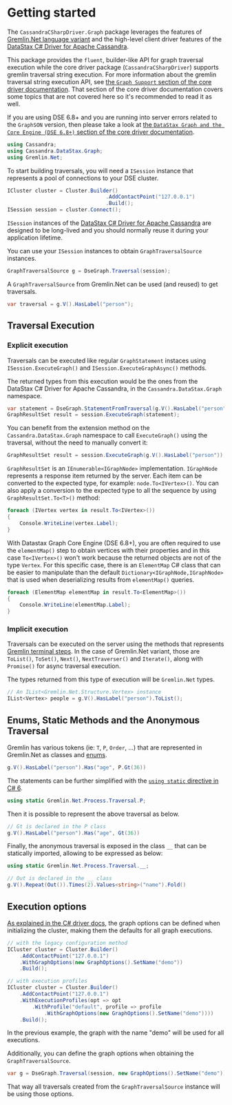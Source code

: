 # Getting started

The `CassandraCSharpDriver.Graph` package leverages the features of [Gremlin.Net language variant][glv] and the high-level client driver features of the [DataStax C# Driver for Apache Cassandra][driver].

This package provides the `fluent`, builder-like API for graph traversal execution while the core driver package (`CassandraCSharpDriver`) supports gremlin traversal string execution. For more information about the gremlin traversal string execution API, see [the `Graph Support` section of the core driver documentation][graph-support]. That section of the core driver documentation covers some topics that are not covered here so it's recommended to read it as well.

If you are using DSE 6.8+ and you are running into server errors related to the `GraphSON` version, then please take a look at [the `DataStax Graph and the Core Engine (DSE 6.8+)` section of the core driver documentation][core-engine].

```c#
using Cassandra;
using Cassandra.DataStax.Graph;
using Gremlin.Net;
```

To start building traversals, you will need a `ISession` instance that represents a pool of connections to your DSE cluster.

```c#
ICluster cluster = Cluster.Builder()
                                .AddContactPoint("127.0.0.1")
                                .Build();
ISession session = cluster.Connect();
```

`ISession` instances of the [DataStax C# Driver for Apache Cassandra][driver] are designed to be long-lived and you should normally reuse it during your application lifetime.

You can use your `ISession` instances to obtain `GraphTraversalSource` instances.

```c#
GraphTraversalSource g = DseGraph.Traversal(session);
```

A `GraphTraversalSource` from Gremlin.Net can be used (and reused) to get traversals.

```c#
var traversal = g.V().HasLabel("person");
```

## Traversal Execution

### Explicit execution

Traversals can be executed like regular `GraphStatement` instaces using `ISession.ExecuteGraph()` and
`ISession.ExecuteGraphAsync()` methods.

The returned types from this execution would be the ones from the DataStax C# Driver for Apache Cassandra, in the `Cassandra.DataStax.Graph` namespace.

```c#
var statement = DseGraph.StatementFromTraversal(g.V().HasLabel("person"));
GraphResultSet result = session.ExecuteGraph(statement);
```

You can benefit from the extension method on the `Cassandra.DataStax.Graph` namespace to call `ExecuteGraph()` using the traversal, without the need to manually convert it:

```c#
GraphResultSet result = session.ExecuteGraph(g.V().HasLabel("person"));
```

`GraphResultSet` is an `IEnumerable<IGraphNode>` implementation. `IGraphNode` represents a response item returned by the server. Each item can be converted to the expected type, for example: `node.To<IVertex>()`. You can also apply a conversion to the expected type to all the sequence by using `GraphResultSet.To<T>()` method:

```c#
foreach (IVertex vertex in result.To<IVertex>())
{
    Console.WriteLine(vertex.Label);
}
```

With Datastax Graph Core Engine (DSE 6.8+), you are often required to use the `elementMap()` step to obtain vertices with their properties and in this case `To<IVertex>()` won't work because the returned objects are not of the type `Vertex`. For this specific case, there is an `ElementMap` C# class that can be easier to manipulate than the default `Dictionary<IGraphNode,IGraphNode>` that is used when deserializing results from `elementMap()` queries.

```csharp
foreach (ElementMap elementMap in result.To<ElementMap>())
{
    Console.WriteLine(elementMap.Label);
}
```

### Implicit execution

Traversals can be executed on the server using the methods that represents [Gremlin terminal steps][gremlin-terminal].
In the case of Gremlin.Net variant, those are `ToList()`, `ToSet()`, `Next()`, `NextTraverser()` and `Iterate()`, along with `Promise()` for async traversal execution.

The types returned from this type of execution will be `Gremlin.Net` types.

```c#
// An IList<Gremlin.Net.Structure.Vertex> instance
IList<Vertex> people = g.V().HasLabel("person").ToList();
```

## Enums, Static Methods and the Anonymous Traversal

Gremlin has various tokens (ie: `T`, `P`, `Order`, ...) that are represented in Gremlin.Net as classes and [enums][enum].

```c#
g.V().HasLabel("person").Has("age", P.Gt(36))
```

The statements can be further simplified with the [`using static` directive in C# 6][using-static].

```c#
using static Gremlin.Net.Process.Traversal.P;
```

Then it is possible to represent the above traversal as below.

```c#
// Gt is declared in the P class
g.V().HasLabel("person").Has("age", Gt(36))
```

Finally, the anonymous traversal is exposed in the class `__` that can be statically imported, allowing to be expressed as below:

```c#
using static Gremlin.Net.Process.Traversal.__;
```

```c#
// Out is declared in the __ class
g.V().Repeat(Out()).Times(2).Values<string>("name").Fold()
```

## Execution options

[As explained in the C# driver docs][graph-options], the graph options can be defined when initializing the
cluster, making them the defaults for all graph executions.

```csharp
// with the legacy configuration method
ICluster cluster = Cluster.Builder()
    .AddContactPoint("127.0.0.1")
    .WithGraphOptions(new GraphOptions().SetName("demo"))
    .Build();

// with execution profiles
ICluster cluster = Cluster.Builder()
    .AddContactPoint("127.0.0.1")
    .WithExecutionProfiles(opt => opt
        .WithProfile("default", profile => profile
            .WithGraphOptions(new GraphOptions().SetName("demo"))))
    .Build();
```

In the previous example, the graph with the name "demo" will be used for all executions.

Additionally, you can define the graph options when obtaining the `GraphTraversalSource`.

```c#
var g = DseGraph.Traversal(session, new GraphOptions().SetName("demo"));
```

That way all traversals created from the `GraphTraversalSource` instance will be using those options.

[glv]: http://tinkerpop.apache.org/docs/3.2.9/reference/#gremlin-DotNet
[gremlin-terminal]: http://tinkerpop.apache.org/docs/current/reference/#terminal-steps
[driver]: http://docs.datastax.com/en/developer/csharp-driver/latest/
[enum]: https://docs.microsoft.com/en-us/dotnet/csharp/language-reference/keywords/enum
[using-static]: https://docs.microsoft.com/en-us/dotnet/csharp/language-reference/keywords/using-static
[graph-options]: http://docs.datastax.com/en/developer/csharp-driver/latest/features/graph-support/#graph-options
[graph-support]: http://docs.datastax.com/en/developer/csharp-driver/latest/features/graph-support
[core-engine]: http://docs.datastax.com/en/developer/csharp-driver/latest/features/graph-support#datastax-graph-and-the-core-engine-dse-68